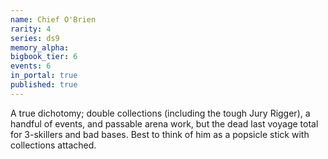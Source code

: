 ```yaml
---
name: Chief O'Brien
rarity: 4
series: ds9
memory_alpha:
bigbook_tier: 6
events: 6
in_portal: true
published: true
---
```


A true dichotomy; double collections (including the tough Jury Rigger), a handful of events, and passable arena work, but the dead last voyage total for 3-skillers and bad bases. Best to think of him as a popsicle stick with collections attached.
